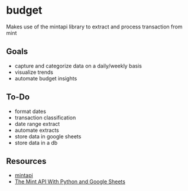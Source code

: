 # budget
Makes use of the mintapi library to extract and process transaction from mint

## Goals
* capture and categorize data on a daily/weekly basis
* visualize trends
* automate budget insights

## To-Do
* format dates
* transaction classification
* date range extract
* automate extracts
* store data in google sheets
* store data in a db

## Resources
* [mintapi](https://github.com/mrooney/mintapi)
* [The Mint API With Python and Google Sheets](https://levelup.gitconnected.com/the-mint-api-with-python-and-google-sheets-311b61379d4c)